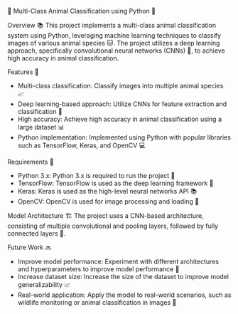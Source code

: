 
🐠 Multi-Class Animal Classification using Python 🐶

Overview 📚
This project implements a multi-class animal classification system using Python, leveraging machine learning techniques to classify images of various animal species 🐱. The project utilizes a deep learning approach, specifically convolutional neural networks (CNNs) 🤖, to achieve high accuracy in animal classification.

Features 🌟
- Multi-class classification: Classify images into multiple animal species 📈
- Deep learning-based approach: Utilize CNNs for feature extraction and classification 🧠
- High accuracy: Achieve high accuracy in animal classification using a large dataset 📊
- Python implementation: Implemented using Python with popular libraries such as TensorFlow, Keras, and OpenCV 💻

Requirements 📝
- Python 3.x: Python 3.x is required to run the project 🐍
- TensorFlow: TensorFlow is used as the deep learning framework 🤖
- Keras: Keras is used as the high-level neural networks API 📚
- OpenCV: OpenCV is used for image processing and loading 📸

Model Architecture 🏗
The project uses a CNN-based architecture, consisting of multiple convolutional and pooling layers, followed by fully connected layers 🤖.

Future Work 🔜
- Improve model performance: Experiment with different architectures and hyperparameters to improve model performance 🔄
- Increase dataset size: Increase the size of the dataset to improve model generalizability 📈
- Real-world application: Apply the model to real-world scenarios, such as wildlife monitoring or animal classification in images 🌟
